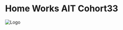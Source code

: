 # Home Works AIT Cohort33

![Logo](https://i.ibb.co/23KdhfG/327ce441-f182-4e98-be34-26a5445f47c8.jpg)